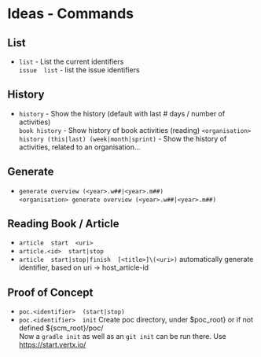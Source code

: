 # Ideas - Commands



## List

- `list` - List the current identifiers  
  `issue  list` - list the issue identifiers
  

## History

- `history` - Show the history (default with last # days / number of activities)  
  `book history` - Show history of book activities (reading)
  `<organisation> history (this|last) (week|month|sprint)` - Show the history of activities, related to an organisation...


## Generate

- `generate overview (<year>.w##|<year>.m##)`  
  `<organisation> generate overview (<year>.w##|<year>.m##)`  
  

## Reading Book / Article

- `article  start  <uri>`
- `article.<id>  start|stop`
- `article  start|stop|finish  [<title>]\(<uri>)` automatically generate identifier, based on uri -> host_article-id

## Proof of Concept

- `poc.<identifier>  (start|stop)`
- `poc.<identifier>  init`  Create poc directory, under $poc_root} or if not defined ${scm_root}/poc/<identifier>  
  Now a `gradle init` as well as an `git init` can be run there.
  Use https://start.vertx.io/
